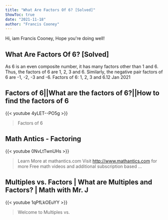 ```yaml
---
title: "What Are Factors Of 6? [Solved]"
ShowToc: true 
date: "2021-11-18"
author: "Francis Cooney" 
---
```


Hi, iam Francis Cooney, Hope you're doing well!
## What Are Factors Of 6? [Solved]
As 6 is an even composite number, it has many factors other than 1 and 6. Thus, the factors of 6 are 1, 2, 3 and 6. Similarly, the negative pair factors of 6 are -1, -2, -3 and -6. Factors of 6: 1, 2, 3 and 6.12 Jan 2021

## Factors of 6||What are the factors of 6?||How to find the factors of 6
{{< youtube 4yLET--PO5g >}}
>Factors of 6

## Math Antics - Factoring
{{< youtube 0NvLtTwnUHs >}}
>Learn More at mathantics.com Visit http://www.mathantics.com for more Free math videos and additional subscription based ...

## Multiples vs. Factors | What are Multiples and Factors? | Math with Mr. J
{{< youtube 1qPfLkOEuYY >}}
>Welcome to Multiples vs. 

